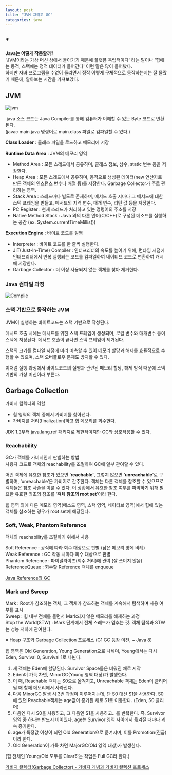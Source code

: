 ```yaml
---
layout: post
title: "JVM 그리고 GC"
categories: java
---
```


## *
**Java는 어떻게 작동할까?**\
'JVM이라는 가상 머신 상에서 돌아가기 때문에 플랫폼 독립적이다' 라는 말이나 '힙에는 동적, 스택에는 정적 데이터가 들어간다' 이런 말은 많이 들어봤다.\
하지만 자바 프로그램을 수없이 돌리면서 정작 어떻게 구체적으로 동작하는지는 잘 몰랐기 때문에, 알아보는 시간을 가져보았다.

## JVM
![jvm](https://github.com/qazqww/qazqww.github.io/assets/23431236/867884a7-228b-4cc9-b7bd-47c58f82b239)

.java 소스 코드는 Java Compiler를 통해 컴퓨터가 이해할 수 있는 Byte 코드로 변환된다.\
(javac main.java 명령어로 main.class 파일로 컴파일할 수 있다.)

**Class Loader** : 클래스 파일을 로드하고 메모리에 저장

**Runtime Data Area** : JVM의 메모리 영역

- Method Area : 모든 스레드에서 공유하며, 클래스 정보, 상수, static 변수 등을 저장한다.
- Heap Area : 모든 스레드에서 공유하며, 동적으로 생성된 데이터(new 연산자로 만든 객체의 인스턴스 변수나 배열 등)를 저장한다. Garbage Collector가 주로 관리하는 영역.
- Stack Area : 스레드마다 별도로 존재하며, 메서드 호출 시마다 그 메서드에 대한 스택 프레임을 만들고, 메서드의 지역 변수, 매개 변수, 리턴 값 등을 저장한다.
- PC Register : 현재 스레드가 처리하고 있는 명령어의 주소를 저장
- Native Method Stack : Java 외의 다른 언어(C/C++)로 구성된 메소드를 실행하는 공간 (ex. System.currentTimeMillis())

**Execution Engine** : 바이트 코드를 실행

- Interpreter : 바이트 코드를 한 줄씩 실행한다.
- JIT(Just-In-Time) Compiler : 인터프리터의 속도를 높이기 위해, 런타임 시점에 인터프리터에서 반복 실행되는 코드를 컴파일하여 네이티브 코드로 변환하여 캐시에 저장한다.
- Garbage Collector : 더 이상 사용되지 않는 객체를 찾아 제거한다.

### Java 컴파일 과정

![Complie](https://github.com/qazqww/qazqww.github.io/assets/23431236/6ad7a7e5-6617-42bd-aeaf-b5dad374a4dc)

### 스택 기반으로 동작하는 JVM

JVM이 실행하는 바이트코드는 스택 기반으로 작성된다.

메서드 호출 시에는 메서드를 위한 스택 프레임이 생성되며, 로컬 변수와 매개변수 등이 스택에 저장된다. 메서드 호출이 끝나면 스택 프레임이 제거된다.

스택의 크기를 컴파일 시점에 미리 예측할 수 있어 메모리 할당과 해제를 효율적으로 수행할 수 있으며, 스택 오버플로우 문제도 방지할 수 있다.

이처럼 실행 과정에서 바이트코드의 실행과 관련된 메모리 할당, 해제 방식 때문에 스택 기반의 가상 머신이라 부른다.

## Garbage Collection

가비지 컬렉터의 역할

- 힙 영역의 객체 중에서 가비지를 찾아낸다.
- 가비지를 처리(finalization)하고 힙 메모리를 회수한다.

JDK 1.2부터 java.lang.ref 패키지로 제한적이지만 GC와 상호작용할 수 있다.

### Reachability

GC가 객체를 가비지인지 판별하는 방법\
사용자 코드로 객체의 reachability를 조절하여 GC에 일부 관여할 수 있다.

어떤 객체에 유효한 참조가 있으면 ‘**reachable’**, 그렇지 않으면 ‘**unreachable**’로 구별하며, ‘unreachable’은 가비지로 간주한다.
객체는 다른 객체를 참조할 수 있으므로 객체들은 참조 사슬을 이룰 수 있다. 이 상황에서 유효한 참조 여부를 파악하기 위해 필요한 유효한 최초의 참조를 ‘**객체 참조의 root set**’이라 한다.

힙 영역 외에 다른 메모리 영역(메소드 영역, 스택 영역, 네이티브 영역)에서 힙에 있는 객체를 참조하는 경우가 root set에 해당된다.

### Soft, Weak, Phantom Reference

객체의 reachability를 조절하기 위해서 사용

Soft Reference : 공식에 따라 회수 대상으로 판별 (남은 메모리 양에 비례)\
Weak Reference : GC 작동 시마다 회수 대상으로 판별\
Phantom Reference : 파이널라이즈(회수 처리)에 관여 (잘 쓰이지 않음)\
ReferenceQueue : 회수할 Reference 객체를 enqueue

[Java Reference와 GC](https://d2.naver.com/helloworld/329631)

### Mark and Sweep

Mark : Root가 참조하는 객체, 그 객체가 참조하는 객체를 계속해서 탐색하며 사용 여부를 표시\
Sweep : 힙 내부 전체를 돌면서 Mark되지 않은 메모리를 해제하는 과정\
Stop the World(STW) : Mark 단계에서 전체 스레드가 멈추는 것. 객체 탐색과 STW는 성능 저하에 관여한다.

※ Heap 구조와 Garbage Collection 프로세스 (G1 GC 등장 이전, ~ Java 8)

힙 영역은 Old Generation, Young Generation으로 나뉘며, Young에서는 다시 Eden, Survival 0, Survival 1로 나뉜다.

1. 새 객체는 Eden에 할당된다. Survivor Space들은 비워진 채로 시작
2. Eden이 가득 차면, MinorGC(Young 영역 대상)가 발생한다.
3. 이 때, Reachable 객체는 S0으로 옮겨지고, Unreachable 객체는 Eden이 클리어될 때 함께 메모리에서 사라진다.
4. 다음 MinorGC 발생 시 3번 과정이 이루어지는데, 단 S0 대신 S1을 사용한다. S0에 있던 Reachable객체는 age값이 증가된 채로 S1로 이동한다. (Eden, S0 클리어)
5. 다음엔 다시 S0을 사용하고, 그 다음엔 S1을 사용하고.. 를 반복한다.
즉, Survivor 영역 중 하나는 반드시 비어있다.
age는 Survivor 영역 사이에서 옮겨질 때마다 계속 증가한다.
6. age가 특정값 이상이 되면 Old Generation으로 옮겨지며, 이를 Promotion(진급)이라 한다.
7. Old Generation이 가득 차면 MajorGC(Old 영역 대상)가 발생한다.

(힙 전체인 Young/Old 모두를 Clear하는 작업은 Full GC라 한다.)

[가비지 컬렉터(Garbage Collector) - 가비지 개념과 가비지 컬렉션 프로세스](https://beststar-1.tistory.com/15)